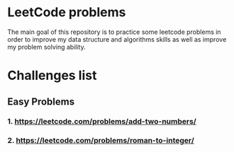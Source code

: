 # LeetCode problems

The main goal of this repository is to practice some leetcode problems in order to improve my data structure and algorithms skills as well as improve my problem solving ability.

# Challenges list

## Easy Problems

### 1. https://leetcode.com/problems/add-two-numbers/

### 2. https://leetcode.com/problems/roman-to-integer/
